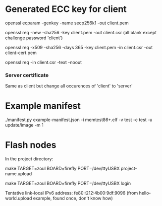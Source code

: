 # Generated ECC key for client

openssl ecparam -genkey -name secp256k1 -out client.pem

openssl req -new -sha256 -key client.pem -out client.csr (all blank except challenge password 'client')

openssl req -x509 -sha256 -days 365 -key client.pem -in client.csr -out client-cert.pem

openssl req -in client.csr -text -noout

### Server certificate

Same as client but change all occurences of 'client' to 'server'

# Example manifest

./manifest.py example-manifest.json -i memtest86+.elf -v test -c test -u update/image -m 1

# Flash nodes

In the project directory:

make TARGET=zoul BOARD=firefly PORT=/dev/ttyUSBX project-name.upload

make TARGET=zoul BOARD=firefly PORT=/dev/ttyUSBX login

Tentative link-local IPv6 address: fe80::212:4b00:9df:9096 (from hello-world.upload example, found once, don't know how)
